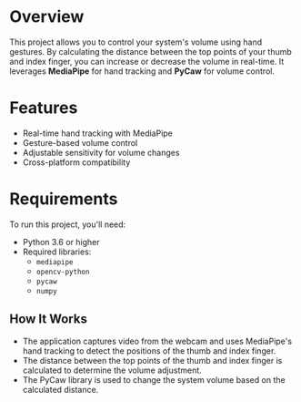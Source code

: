 # Overview

This project allows you to control your system's volume using hand gestures. By calculating the distance between the top points of your thumb and index finger, you can increase or decrease the volume in real-time. It leverages **MediaPipe** for hand tracking and **PyCaw** for volume control.

# Features

- Real-time hand tracking with MediaPipe
- Gesture-based volume control
- Adjustable sensitivity for volume changes
- Cross-platform compatibility

# Requirements

To run this project, you'll need:

- Python 3.6 or higher
- Required libraries:
  - `mediapipe`
  - `opencv-python`
  - `pycaw`
  - `numpy`


## How It Works

- The application captures video from the webcam and uses MediaPipe's hand tracking to detect the positions of the thumb and index finger.
- The distance between the top points of the thumb and index finger is calculated to determine the volume adjustment.
- The PyCaw library is used to change the system volume based on the calculated distance.
